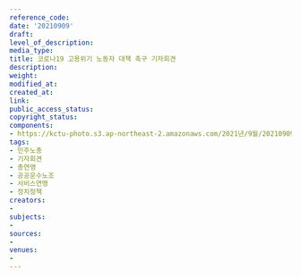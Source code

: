 ```yaml
---
reference_code: 
date: '20210909'
draft: 
level_of_description: 
media_type: 
title: 코로나19 고용위기 노동자 대책 촉구 기자회견
description: 
weight: 
modified_at: 
created_at: 
link: 
public_access_status: 
copyright_status: 
components:
- https://kctu-photo.s3.ap-northeast-2.amazonaws.com/2021년/9월/20210909-코로나19+고용위기+노동자+대책+촉구+기자회견_민주노총_기자회견_총연맹_공공운수노조_서비스연맹_정치정책/404083_61561_3512.jpg
tags:
- 민주노총
- 기자회견
- 총연맹
- 공공운수노조
- 서비스연맹
- 정치정책
creators:
- 
subjects:
- 
sources:
- 
venues:
- 
---
```

